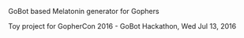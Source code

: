 GoBot based Melatonin generator for Gophers

Toy project for GopherCon 2016 - GoBot Hackathon, Wed Jul 13, 2016
